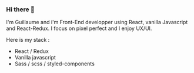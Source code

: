 ### Hi there 👋
I'm Guillaume and i'm Front-End developper using React, vanilla Javascript and React-Redux. 
I focus on pixel perfect and I enjoy UX/UI.

Here is my stack :

- React / Redux
- Vanilla javascript
- Sass / scss / styled-components
